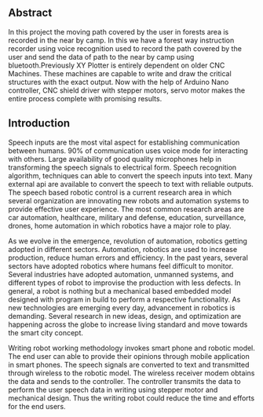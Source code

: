 ## Abstract
In this project the moving path covered by the user in forests area is recorded in the near by camp. In this we have a forest way instruction recorder using voice recognition used to record the path covered by the user and send the data of path to the near by camp using bluetooth.Previously XY Plotter is entirely dependent on older CNC Machines. These machines are capable to write and draw the critical structures with the exact output. Now with the help of Arduino Nano controller, CNC shield driver with stepper motors, servo motor makes the entire process complete with promising results.

## Introduction

Speech inputs are the most vital aspect for establishing communication between humans. 90% of communication uses voice mode for interacting with others. Large availability of good quality microphones help in transforming the speech signals to electrical form. Speech recognition algorithm, techniques can able to convert the speech inputs into text. Many external api are available to convert the speech to text with reliable outputs. The speech based robotic control is a current research area in which several organization are innovating new robots and automation systems to provide effective user experience. The most common research areas are car automation, healthcare, military and defense, education, surveillance, drones, home automation in which robotics have a major role to play. 

As we evolve in the emergence, revolution of automation, robotics getting adopted in different sectors. Automation, robotics are used to increase production, reduce human errors and efficiency. In the past years, several sectors have adopted robotics where humans feel difficult to monitor. Several industries have adopted automation, unmanned systems, and different types of robot to improvise the production with less defects. In general, a robot is nothing but a mechanical based embedded model designed with program in build to perform a respective functionality. As new technologies are emerging every day, advancement in robotics is demanding. Several research in new ideas, design, and optimization are happening across the globe to increase living standard and move towards the smart city concept.  

Writing robot working methodology invokes smart phone and robotic model. The end user can able to provide their opinions through mobile application in smart phones. The speech signals are converted to text and transmitted through wireless to the robotic model. The wireless receiver modem obtains the data and sends to the controller. The controller transmits the data to perform the user speech data in writing using stepper motor and mechanical design. Thus the writing robot could reduce the time and efforts for the end users.  
